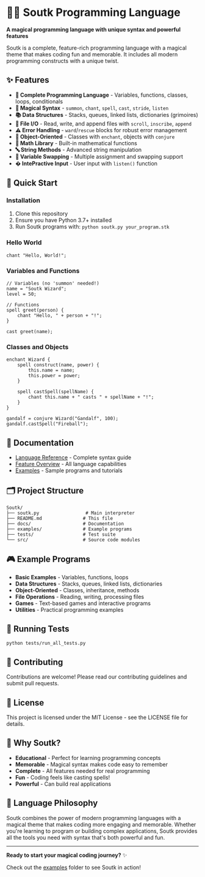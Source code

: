 # 🧙‍♂️ Soutk Programming Language

**A magical programming language with unique syntax and powerful features**

Soutk is a complete, feature-rich programming language with a magical theme that makes coding fun and memorable. It includes all modern programming constructs with a unique twist.

## ✨ Features

- **🎯 Complete Programming Language** - Variables, functions, classes, loops, conditionals
- **🔮 Magical Syntax** - `summon`, `chant`, `spell`, `cast`, `stride`, `listen`
- **📚 Data Structures** - Stacks, queues, linked lists, dictionaries (grimoires)
- **📁 File I/O** - Read, write, and append files with `scroll`, `inscribe`, `append`
- **⚠️ Error Handling** - `ward`/`rescue` blocks for robust error management
- **🎨 Object-Oriented** - Classes with `enchant`, objects with `conjure`
- **🧮 Math Library** - Built-in mathematical functions
- **🔤 String Methods** - Advanced string manipulation
- **🔄 Variable Swapping** - Multiple assignment and swapping support
- **� IntePractive Input** - User input with `listen()` function

## 🚀 Quick Start

### Installation

1. Clone this repository
2. Ensure you have Python 3.7+ installed
3. Run Soutk programs with: `python soutk.py your_program.stk`

### Hello World

```soutk
chant "Hello, World!";
```

### Variables and Functions

```soutk
// Variables (no 'summon' needed!)
name = "Soutk Wizard";
level = 50;

// Functions
spell greet(person) {
    chant "Hello, " + person + "!";
}

cast greet(name);
```

### Classes and Objects

```soutk
enchant Wizard {
    spell construct(name, power) {
        this.name = name;
        this.power = power;
    }
    
    spell castSpell(spellName) {
        chant this.name + " casts " + spellName + "!";
    }
}

gandalf = conjure Wizard("Gandalf", 100);
gandalf.castSpell("Fireball");
```

## 📖 Documentation

- [Language Reference](docs/LANGUAGE_REFERENCE.md) - Complete syntax guide
- [Feature Overview](docs/CAPABILITIES.md) - All language capabilities
- [Examples](examples/) - Sample programs and tutorials

## 🗂️ Project Structure

```
Soutk/
├── soutk.py                 # Main interpreter
├── README.md               # This file
├── docs/                   # Documentation
├── examples/               # Example programs
├── tests/                  # Test suite
└── src/                    # Source code modules
```

## 🎮 Example Programs

- **Basic Examples** - Variables, functions, loops
- **Data Structures** - Stacks, queues, linked lists, dictionaries
- **Object-Oriented** - Classes, inheritance, methods
- **File Operations** - Reading, writing, processing files
- **Games** - Text-based games and interactive programs
- **Utilities** - Practical programming examples

## 🧪 Running Tests

```bash
python tests/run_all_tests.py
```

## 🤝 Contributing

Contributions are welcome! Please read our contributing guidelines and submit pull requests.

## 📜 License

This project is licensed under the MIT License - see the LICENSE file for details.

## 🌟 Why Soutk?

- **Educational** - Perfect for learning programming concepts
- **Memorable** - Magical syntax makes code easy to remember
- **Complete** - All features needed for real programming
- **Fun** - Coding feels like casting spells!
- **Powerful** - Can build real applications

## 🎯 Language Philosophy

Soutk combines the power of modern programming languages with a magical theme that makes coding more engaging and memorable. Whether you're learning to program or building complex applications, Soutk provides all the tools you need with syntax that's both powerful and fun.

---

**Ready to start your magical coding journey?** ✨

Check out the [examples](examples/) folder to see Soutk in action!
